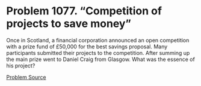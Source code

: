 # Problem 1077. “Competition of projects to save money”

Once in Scotland, a financial corporation announced an open competition with a prize fund of £50,000 for the best savings proposal. Many participants submitted their projects to the competition. After summing up the main prize went to Daniel Craig from Glasgow. What was the essence of his project?

[Problem Source](https://www.trizland.ru/tasks/5524/)